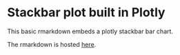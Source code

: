 
# Stackbar plot built in Plotly

This basic rmarkdown embeds a plotly stackbar bar chart. 

The rmarkdown is hosted [here](https://manolo20.github.io/plotly_example/ON_AB_prices.html).

